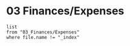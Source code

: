 # 03 Finances/Expenses

```dataview
list
from "03_Finances/Expenses"
where file.name != "_index"
```
